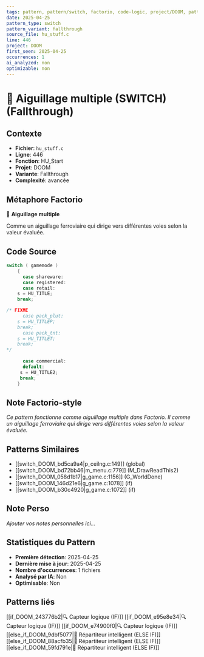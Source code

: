 ```yaml
---
tags: pattern, pattern/switch, factorio, code-logic, project/DOOM, pattern/variant/fallthrough
date: 2025-04-25
pattern_type: switch
pattern_variant: fallthrough
source_file: hu_stuff.c
line: 446
project: DOOM
first_seen: 2025-04-25
occurrences: 1
ai_analyzed: non
optimizable: non
---
```


# 🔀 Aiguillage multiple (SWITCH) (Fallthrough)

## Contexte
- **Fichier**: `hu_stuff.c`
- **Ligne**: 446
- **Fonction**: HU_Start
- **Projet**: DOOM
- **Variante**: Fallthrough
- **Complexité**: avancée

## Métaphore Factorio
🔀 **Aiguillage multiple**

Comme un aiguillage ferroviaire qui dirige vers différentes voies selon la valeur évaluée.

## Code Source
```c
switch ( gamemode )
    {
      case shareware:
      case registered:
      case retail:
	s = HU_TITLE;
	break;

/* FIXME
      case pack_plut:
	s = HU_TITLEP;
	break;
      case pack_tnt:
	s = HU_TITLET;
	break;
*/
	
      case commercial:
      default:
	 s = HU_TITLE2;
	 break;
    }
```

## Note Factorio-style
*Ce pattern fonctionne comme aiguillage multiple dans Factorio. Il comme un aiguillage ferroviaire qui dirige vers différentes voies selon la valeur évaluée.*

## Patterns Similaires
- [[switch_DOOM_bd5ca9a4|p_ceilng.c:149]] (global)
- [[switch_DOOM_bd72bb46|m_menu.c:779]] (M_DrawReadThis2)
- [[switch_DOOM_058d1b17|g_game.c:1156]] (G_WorldDone)
- [[switch_DOOM_146d21e6|g_game.c:1078]] (if)
- [[switch_DOOM_b30c4920|g_game.c:1072]] (if)

## Note Perso
*Ajouter vos notes personnelles ici...*

## Statistiques du Pattern
- **Première détection**: 2025-04-25
- **Dernière mise à jour**: 2025-04-25
- **Nombre d'occurrences**: 1 fichiers
- **Analysé par IA**: Non
- **Optimisable**: Non

## Patterns liés
[[if_DOOM_243776b2|🔍 Capteur logique (IF)]]
[[if_DOOM_e95e8e34|🔍 Capteur logique (IF)]]
[[if_DOOM_e74900f0|🔍 Capteur logique (IF)]]
[[else_if_DOOM_9dbf5077|🔄 Répartiteur intelligent (ELSE IF)]]
[[else_if_DOOM_88acfb35|🔄 Répartiteur intelligent (ELSE IF)]]
[[else_if_DOOM_59fd791e|🔄 Répartiteur intelligent (ELSE IF)]]

